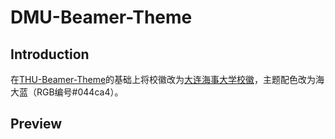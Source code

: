 # DMU-Beamer-Theme
## Introduction
在[THU-Beamer-Theme]([url](https://github.com/tuna/THU-Beamer-Theme?tab=readme-ov-file))的基础上将校徽改为[大连海事大学校徽]([url](https://zh.wikipedia.org/zh-cn/%E5%A4%A7%E8%BF%9E%E6%B5%B7%E4%BA%8B%E5%A4%A7%E5%AD%A6#/media/File:DalianMaritimeUniv_Logo.svg))，主题配色改为海大蓝（RGB编号#044ca4）。
## Preview

